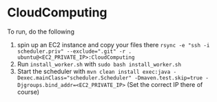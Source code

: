 CloudComputing
==============

To run, do the following

1. spin up an EC2 instance and copy your files there `rsync -e "ssh -i scheduler.priv" --exclude=".git" -r . ubuntu@<EC2_PRIVATE_IP>:CloudComputing`
1. Run `install_worker.sh` with `sudo bash install_worker.sh`
1. Start the scheduler with `mvn clean install exec:java -Dexec.mainClass="scheduler.Scheduler" -Dmaven.test.skip=true -Djgroups.bind_addr=<EC2_PRIVATE_IP>` (Set the correct IP there of course)
